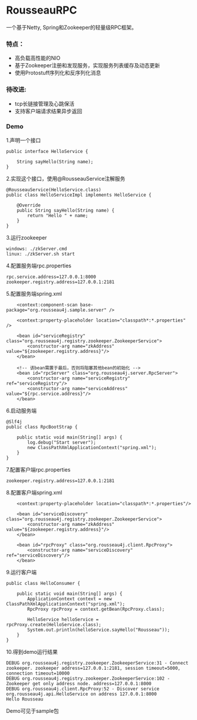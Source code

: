 # RousseauRPC
一个基于Netty, Spring和Zookeeper的轻量级RPC框架。  
### 特点：
- 高负载高性能的NIO
- 基于Zookeeper注册和发现服务，实现服务列表缓存及动态更新
- 使用Protostuff序列化和反序列化消息


### 待改进:
- tcp长链接管理及心跳保活
- 支持客户端请求结果异步返回

### Demo

1.声明一个接口
```
public interface HelloService {

    String sayHello(String name);
}
```
2.实现这个接口，使用@RousseauService注解服务

```
@RousseauService(HelloService.class)
public class HelloServiceImpl implements HelloService {

    @Override
    public String sayHello(String name) {
        return "Hello " + name;
    }
}
```
3.运行zookeeper

```
windows: ./zkServer.cmd
linux: ./zkServer.sh start
```
4.配置服务端rpc.properties

```
rpc.service.address=127.0.0.1:8000
zookeeper.registry.address=127.0.0.1:2181
```
5.配置服务端spring.xml

```
    <context:component-scan base-package="org.rousseau4j.sample.server" />

    <context:property-placeholder location="classpath*:*.properties" />

    <bean id="serviceRegistry" class="org.rousseau4j.registry.zookeeper.ZookeeperService">
        <constructor-arg name="zkAddress" value="${zookeeper.registry.address}"/>
    </bean>

    <!-- 该bean需置于最后，否则将阻塞其他bean的初始化 -->
    <bean id="rpcServer" class="org.rousseau4j.server.RpcServer">
        <constructor-arg name="serviceRegistry" ref="serviceRegistry"/>
        <constructor-arg name="serviceAddress" value="${rpc.service.address}"/>
    </bean>
```
6.启动服务端

```
@Slf4j
public class RpcBootStrap {

    public static void main(String[] args) {
        log.debug("Start server");
        new ClassPathXmlApplicationContext("spring.xml");
    }
}
```
7.配置客户端rpc.properties

```
zookeeper.registry.address=127.0.0.1:2181
```
8.配置客户端spring.xml

```
    <context:property-placeholder location="classpath*:*.properties"/>

    <bean id="serviceDiscovery" class="org.rousseau4j.registry.zookeeper.ZookeeperService">
        <constructor-arg name="zkAddress" value="${zookeeper.registry.address}"/>
    </bean>

    <bean id="rpcProxy" class="org.rousseau4j.client.RpcProxy">
        <constructor-arg name="serviceDiscovery" ref="serviceDiscovery"/>
    </bean>
```
9.运行客户端

```
public class HelloConsumer {

    public static void main(String[] args) {
        ApplicationContext context = new ClassPathXmlApplicationContext("spring.xml");
        RpcProxy rpcProxy = context.getBean(RpcProxy.class);

        HelloService helloService = rpcProxy.create(HelloService.class);
        System.out.println(helloService.sayHello("Rousseau"));
    }
}
```
10.得到demo运行结果

```
DEBUG org.rousseau4j.registry.zookeeper.ZookeeperService:31 - Connect zookeeper. zookeeper address=127.0.0.1:2181, session timeout=5000, connection timeout=10000
DEBUG org.rousseau4j.registry.zookeeper.ZookeeperService:102 - Zookeeper get only address node. address=127.0.0.1:8000
DEBUG org.rousseau4j.client.RpcProxy:52 - Discover service org.rousseau4j.api.HelloService on address 127.0.0.1:8000
Hello Rousseau
```
Demo可见于sample包


